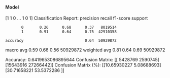 #### Model
[1 1 0 ... 1 0 1]
Classification Report:
              precision    recall  f1-score   support

           0       0.26      0.68      0.37   8019514
           1       0.91      0.64      0.75  42910358

    accuracy                           0.64  50929872
   macro avg       0.59      0.66      0.56  50929872
weighted avg       0.81      0.64      0.69  50929872

Accuracy: 0.6419653086895644
Confusion Matrix:
[[ 5428769  2590745]
 [15643916 27266442]]
Confusion Matrix (%):
[[10.65930227  5.08688693]
 [30.71658221 53.5372286 ]]
